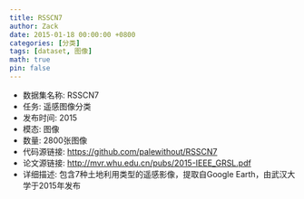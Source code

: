 ```yaml
---
title: RSSCN7
author: Zack
date: 2015-01-18 00:00:00 +0800
categories: [分类]
tags: [dataset, 图像]
math: true
pin: false
---
```

- 数据集名称: RSSCN7
- 任务: 遥感图像分类
- 发布时间: 2015
- 模态: 图像
- 数量: 2800张图像
- 代码源链接: https://github.com/palewithout/RSSCN7
- 论文源链接: http://mvr.whu.edu.cn/pubs/2015-IEEE_GRSL.pdf
- 详细描述: 包含7种土地利用类型的遥感影像，提取自Google Earth，由武汉大学于2015年发布
